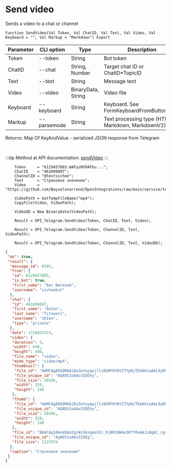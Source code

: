 ﻿---
sidebar_position: 3
---

# Send video
 Sends a video to a chat or channel



`Function SendVideo(Val Token, Val ChatID, Val Text, Val Video, Val Keyboard = "", Val Markup = "Markdown") Export`

  | Parameter | CLI option | Type | Description |
  |-|-|-|-|
  | Token | --token | String | Bot token |
  | ChatID | --chat | String, Number | Target chat ID or ChatID*TopicID |
  | Text | --text | String | Message text |
  | Video | --video | BinaryData, String | Video file |
  | Keyboard | --keyboard | String | Keyboard. See FormKeyboardFromButtonArray |
  | Markup | --parsemode | String | Text processing type (HTML, Markdown, MarkdownV2) |

  
  Returns:  Map Of KeyAndValue - serialized JSON response from Telegram

<br/>

:::tip
Method at API documentation: [sendVideo](https://core.telegram.org/bots/api#sendvideo)
:::
<br/>


```bsl title="Code example"
    Token     = "6129457865:AAFyzNYOAFbu...";
    ChatID    = "461699897";
    ChannelID = "@testsichee";
    Text      = "Строковое значение";
    Video     = "https://github.com/Bayselonarrend/OpenIntegrations/raw/main/service/test_data/video.mp4";

    VideoPath = GetTempFileName("mp4");
    CopyFile(Video, VideoPath);

    VideoDD = New BinaryData(VideoPath);

    Result = OPI_Telegram.SendVideo(Token, ChatID, Text, Video);

    Result = OPI_Telegram.SendVideo(Token, ChannelID, Text, VideoPath);

    Result = OPI_Telegram.SendVideo(Token, ChannelID, Text, VideoDD);
```
 



```json title="Result"
{
 "ok": true,
 "result": {
  "message_id": 8305,
  "from": {
   "id": 6129457865,
   "is_bot": true,
   "first_name": "Бот Виталий",
   "username": "sicheebot"
  },
  "chat": {
   "id": 461699897,
   "first_name": "Anton",
   "last_name": "Titowets",
   "username": "JKIee",
   "type": "private"
  },
  "date": 1728453323,
  "video": {
   "duration": 5,
   "width": 640,
   "height": 480,
   "file_name": "video",
   "mime_type": "video/mp4",
   "thumbnail": {
    "file_id": "AAMCAgADGQMAAiBxZwYayqajllz9GMFHYBYZ7YpNjTEAAktaAAL9yDhIF3QIvLsyAUIBAAdtAAM2BA",
    "file_unique_id": "AQADS1oAAv3IOEhy",
    "file_size": 20106,
    "width": 320,
    "height": 240
   },
   "thumb": {
    "file_id": "AAMCAgADGQMAAiBxZwYayqajllz9GMFHYBYZ7YpNjTEAAktaAAL9yDhIF3QIvLsyAUIBAAdtAAM2BA",
    "file_unique_id": "AQADS1oAAv3IOEhy",
    "file_size": 20106,
    "width": 320,
    "height": 240
   },
   "file_id": "BAACAgIAAxkDAAIgcWcGGsqmo5Zc_RjBR2AWGe2KTY0xAAJLWgAC_cg4SBd0CLy7MgFCNgQ",
   "file_unique_id": "AgADS1oAAv3IOEg",
   "file_size": 1137878
  },
  "caption": "Строковое значение"
 }
}
```
